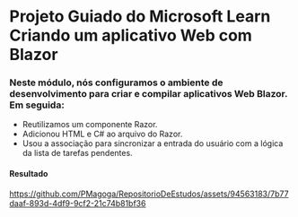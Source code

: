 # Projeto Guiado do Microsoft Learn Criando um aplicativo Web com Blazor

### Neste módulo, nós configuramos o ambiente de desenvolvimento para criar e compilar aplicativos Web Blazor. Em seguida:

* Reutilizamos um componente Razor.
* Adicionou HTML e C# ao arquivo do Razor.
* Usou a associação para sincronizar a entrada do usuário com a lógica da lista de tarefas pendentes.

#### Resultado
https://github.com/PMagoga/RepositorioDeEstudos/assets/94563183/7b77daaf-893d-4df9-9cf2-21c74b81bf36

